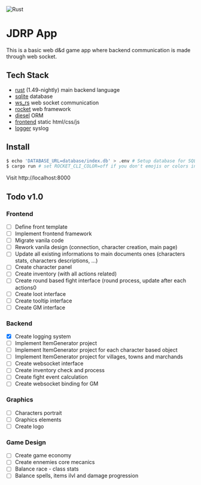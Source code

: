 ![Rust](https://github.com/Evergreenn/jdrp/workflows/Rust/badge.svg)

# JDRP App

This is a basic web d&d game app where backend communication is made through web socket.

## Tech Stack

- [rust](https://github.com/rust-lang/rust) (1.49-nightly) main backend language
- [sqlite](https://github.com/sqlite/sqlite) database
- [ws_rs](https://github.com/housleyjk/ws-rs) web socket communication
- [rocket](https://rocket.rs/) web framework
- [diesel](http://diesel.rs/) ORM
- [frontend](#) static html/css/js
- [logger](https://github.com/Geal/rust-syslog) syslog

## Install

```sh
$ echo 'DATABASE_URL=database/index.db' > .env # Setup database for SQLite
$ cargo run # set ROCKET_CLI_COLOR=off if you don't emojis or colors in your syslogs
```

Visit http://localhost:8000

## Todo v1.0
### Frontend
- [ ] Define front template
- [ ] Implement frontend framework
- [ ] Migrate vanila code
- [ ] Rework vanila design (connection, character creation, main page)
- [ ] Update all existing informations to main documents ones (characters stats, characters descriptions, ...)
- [ ] Create character panel
- [ ] Create inventory (with all actions related)
- [ ] Create round based fight interface (round process, update after each actions0
- [ ] Create loot interface
- [ ] Create tooltip interface
- [ ] Create GM interface
### Backend
- [x] Create logging system 
- [ ] Implement ItemGenerator project 
- [ ] Implement ItemGenerator project for each character based object
- [ ] Implement ItemGenerator project for villages, towns and marchands
- [ ] Create websocket interface
- [ ] Create inventory check and process
- [ ] Create fight event calculation
- [ ] Create websocket binding for GM
### Graphics
- [ ] Characters portrait
- [ ] Graphics elements
- [ ] Create logo
### Game Design
- [ ] Create game economy
- [ ] Create ennemies core mecanics 
- [ ] Balance race - class stats
- [ ] Balance spells, items ilvl and damage progression
